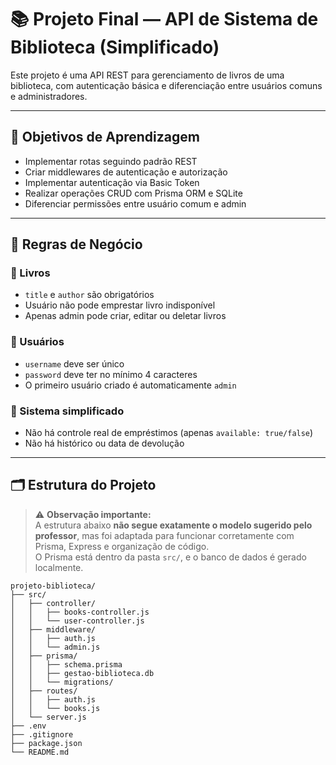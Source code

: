# 📚 Projeto Final — API de Sistema de Biblioteca (Simplificado)

Este projeto é uma API REST para gerenciamento de livros de uma biblioteca, com autenticação básica e diferenciação entre usuários comuns e administradores.

---

## 🎯 Objetivos de Aprendizagem

- Implementar rotas seguindo padrão REST
- Criar middlewares de autenticação e autorização
- Implementar autenticação via Basic Token
- Realizar operações CRUD com Prisma ORM e SQLite
- Diferenciar permissões entre usuário comum e admin

---

## 🧠 Regras de Negócio

### 📘 Livros
- `title` e `author` são obrigatórios
- Usuário não pode emprestar livro indisponível
- Apenas admin pode criar, editar ou deletar livros

### 👤 Usuários
- `username` deve ser único
- `password` deve ter no mínimo 4 caracteres
- O primeiro usuário criado é automaticamente `admin`

### 🔄 Sistema simplificado
- Não há controle real de empréstimos (apenas `available: true/false`)
- Não há histórico ou data de devolução

---

## 🗂️ Estrutura do Projeto

> ⚠️ **Observação importante:**  
> A estrutura abaixo **não segue exatamente o modelo sugerido pelo professor**, mas foi adaptada para funcionar corretamente com Prisma, Express e organização de código.  
> O Prisma está dentro da pasta `src/`, e o banco de dados é gerado localmente.

```plaintext
projeto-biblioteca/
├── src/
│   ├── controller/
│   │   ├── books-controller.js
│   │   └── user-controller.js
│   ├── middleware/
│   │   ├── auth.js
│   │   └── admin.js
│   ├── prisma/
│   │   ├── schema.prisma
│   │   ├── gestao-biblioteca.db
│   │   └── migrations/
│   ├── routes/
│   │   ├── auth.js
│   │   └── books.js
│   └── server.js
├── .env
├── .gitignore
├── package.json
└── README.md
